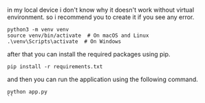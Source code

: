 in my local device i don't know why it doesn't work without virtual environment. so i recommend you to create it if you see any error.

```
python3 -m venv venv
source venv/bin/activate  # On macOS and Linux
.\venv\Scripts\activate  # On Windows
```

after that you can install the required packages using pip.

```
pip install -r requirements.txt
```

and then you can run the application using the following command.

```
python app.py
``

